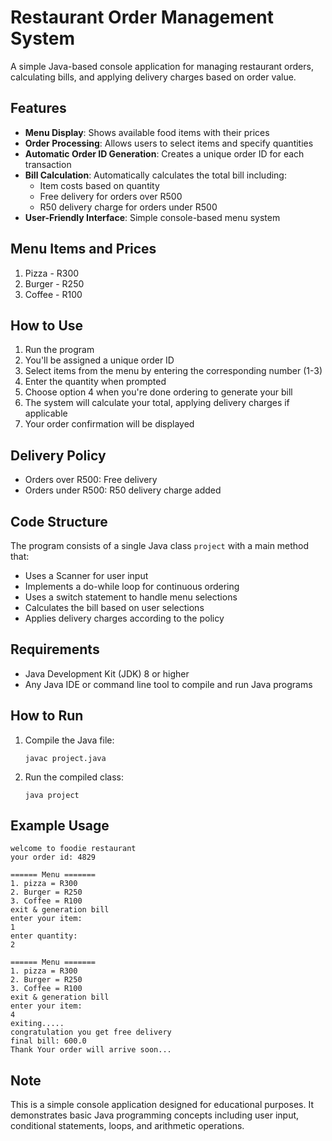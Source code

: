 # Restaurant Order Management System

A simple Java-based console application for managing restaurant orders, calculating bills, and applying delivery charges based on order value.

## Features

- **Menu Display**: Shows available food items with their prices
- **Order Processing**: Allows users to select items and specify quantities
- **Automatic Order ID Generation**: Creates a unique order ID for each transaction
- **Bill Calculation**: Automatically calculates the total bill including:
  - Item costs based on quantity
  - Free delivery for orders over R500
  - R50 delivery charge for orders under R500
- **User-Friendly Interface**: Simple console-based menu system

## Menu Items and Prices

1. Pizza - R300
2. Burger - R250
3. Coffee - R100

## How to Use

1. Run the program
2. You'll be assigned a unique order ID
3. Select items from the menu by entering the corresponding number (1-3)
4. Enter the quantity when prompted
5. Choose option 4 when you're done ordering to generate your bill
6. The system will calculate your total, applying delivery charges if applicable
7. Your order confirmation will be displayed

## Delivery Policy

- Orders over R500: Free delivery
- Orders under R500: R50 delivery charge added

## Code Structure

The program consists of a single Java class `project` with a main method that:
- Uses a Scanner for user input
- Implements a do-while loop for continuous ordering
- Uses a switch statement to handle menu selections
- Calculates the bill based on user selections
- Applies delivery charges according to the policy

## Requirements

- Java Development Kit (JDK) 8 or higher
- Any Java IDE or command line tool to compile and run Java programs

## How to Run

1. Compile the Java file:
   ```
   javac project.java
   ```

2. Run the compiled class:
   ```
   java project
   ```

## Example Usage

```
welcome to foodie restaurant
your order id: 4829

====== Menu =======
1. pizza = R300
2. Burger = R250
3. Coffee = R100
exit & generation bill
enter your item: 
1
enter quantity: 
2

====== Menu =======
1. pizza = R300
2. Burger = R250
3. Coffee = R100
exit & generation bill
enter your item: 
4
exiting.....
congratulation you get free delivery
final bill: 600.0
Thank Your order will arrive soon...
```

## Note

This is a simple console application designed for educational purposes. It demonstrates basic Java programming concepts including user input, conditional statements, loops, and arithmetic operations.
